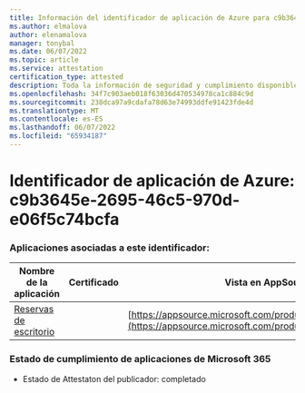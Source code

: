 ```yaml
---
title: Información del identificador de aplicación de Azure para c9b3645e-2695-46c5-970d-e06f5c74bcfa
ms.author: elmalova
author: elenamalova
manager: tonybal
ms.date: 06/07/2022
ms.topic: article
ms.service: attestation
certification_type: attested
description: Toda la información de seguridad y cumplimiento disponible para c9b3645e-2695-46c5-970d-e06f5c74bcfa.
ms.openlocfilehash: 34f7c903aeb018f63036d470534978ca1c884c9d
ms.sourcegitcommit: 238dca97a9cdafa78d63e74993ddfe91423fde4d
ms.translationtype: MT
ms.contentlocale: es-ES
ms.lasthandoff: 06/07/2022
ms.locfileid: "65934187"
---
```

# <a name="azure-app-id-c9b3645e-2695-46c5-970d-e06f5c74bcfa"></a>Identificador de aplicación de Azure: c9b3645e-2695-46c5-970d-e06f5c74bcfa


### <a name="apps-associated-with-this-id"></a>Aplicaciones asociadas a este identificador:
| **Nombre de la aplicación** | **Certificado** | **Vista en AppSource** |
|--------------|---------------|-----------------------|
| [Reservas de escritorio](../forward/WA200003532.md) |  | [https://appsource.microsoft.com/product/office/WA200003532](https://appsource.microsoft.com/product/office/WA200003532) |

### <a name="microsoft-365-app-compliance-status"></a>Estado de cumplimiento de aplicaciones de Microsoft 365
- Estado de Attestaton del publicador: completado
